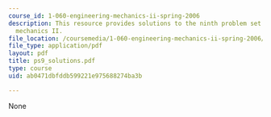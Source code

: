 ```yaml
---
course_id: 1-060-engineering-mechanics-ii-spring-2006
description: This resource provides solutions to the ninth problem set on engineering
  mechanics II.
file_location: /coursemedia/1-060-engineering-mechanics-ii-spring-2006/ab0471dbfddb599221e975688274ba3b_ps9_solutions.pdf
file_type: application/pdf
layout: pdf
title: ps9_solutions.pdf
type: course
uid: ab0471dbfddb599221e975688274ba3b

---
```

None